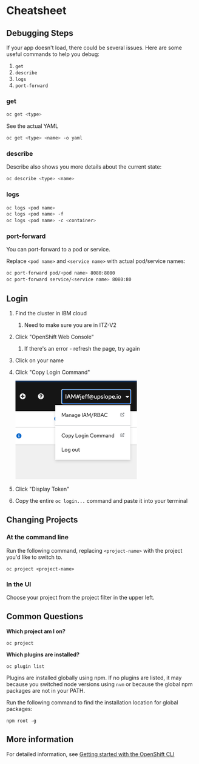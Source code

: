 # Cheatsheet

## Debugging Steps

If your app doesn't load, there could be several issues. Here are some useful commands to help you debug:

1. `get`
1. `describe`
1. `logs`
1. `port-forward`

### get

```bash
oc get <type>
```

See the actual YAML

```bash
oc get <type> <name> -o yaml
```

### describe

Describe also shows you more details about the current state:

```bash
oc describe <type> <name>
```

### logs

```bash
oc logs <pod name>
oc logs <pod name> -f
oc logs <pod name> -c <container>
```

### port-forward

You can port-forward to a pod or service.

Replace `<pod name>` and `<service name>` with actual pod/service names:

```bash
oc port-forward pod/<pod name> 8080:8080
oc port-forward service/<service name> 8080:80
```

## Login

1. Find the cluster in IBM cloud
   1. Need to make sure you are in ITZ-V2
1. Click "OpenShift Web Console"
   1. If there's an error - refresh the page, try again
1. Click on your name
1. Click "Copy Login Command"

   ![](../img/openshift-copy-login-command.png)

1. Click "Display Token"
1. Copy the entire `oc login...` command and paste it into your terminal

## Changing Projects

### At the command line

Run the following command, replacing `<project-name>` with the project you'd like to switch to.

```shell
oc project <project-name>
```

### In the UI

Choose your project from the project filter in the upper left.

## Common Questions

**Which project am I on?**

```shell
oc project
```

**Which plugins are installed?**

```shell
oc plugin list
```

Plugins are installed globally using npm. If no plugins are listed, it may because you switched node versions using `nvm` or because the global npm packages are not in your PATH.

Run the following command to find the installation location for global packages:

```shell
npm root -g
```

## More information

For detailed information, see [Getting started with the OpenShift CLI](https://docs.openshift.com/container-platform/4.7/cli_reference/openshift_cli/getting-started-cli.html)
